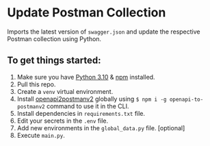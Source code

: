 # Update Postman Collection
Imports the latest version of `swagger.json` and update the respective Postman collection using Python.

## To get things started:
1. Make sure you have [Python 3.10](https://www.python.org/downloads/release/python-3100/) & [npm](https://www.npmjs.com/) installed.
2. Pull this repo.
3. Create a `venv` virtual environment.
4. Install [openapi2postmanv2]() globally using `$ npm i -g openapi-to-postmanv2` command to use it in the CLI. 
5. Install dependencies in `requirements.txt` file.
6. Edit your secrets in the `.env` file.
7. Add new environments in the `global_data.py` file. [optional]
8. Execute `main.py`.
